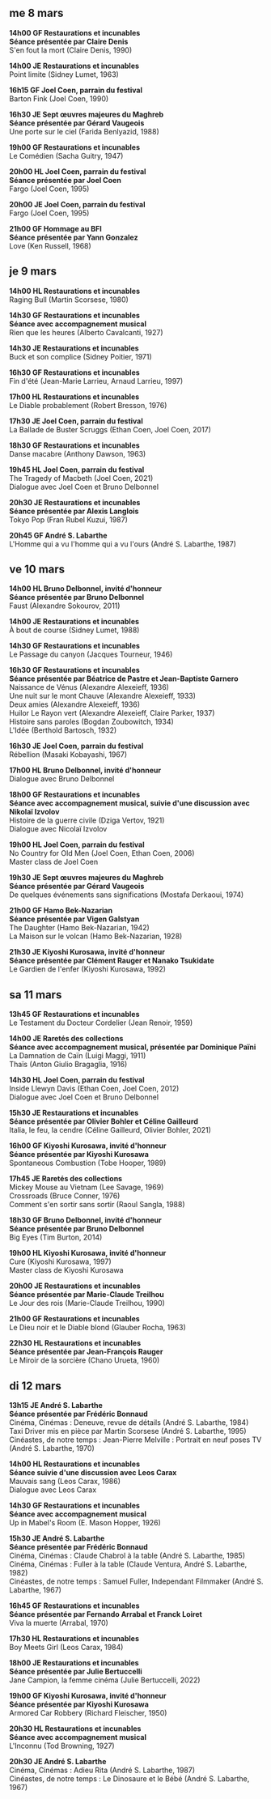 ## me 8 mars

**14h00 GF Restaurations et incunables**  
**Séance présentée par Claire Denis**  
S'en fout la mort (Claire Denis, 1990)

**14h00 JE Restaurations et incunables**  
Point limite (Sidney Lumet, 1963)

**16h15 GF Joel Coen, parrain du festival**  
Barton Fink (Joel Coen, 1990)

**16h30 JE Sept œuvres majeures du Maghreb**  
**Séance présentée par Gérard Vaugeois**  
Une porte sur le ciel (Farida Benlyazid, 1988)

**19h00 GF Restaurations et incunables**  
Le Comédien (Sacha Guitry, 1947)

**20h00 HL Joel Coen, parrain du festival**  
**Séance présentée par Joel Coen**  
Fargo (Joel Coen, 1995)

**20h00 JE Joel Coen, parrain du festival**  
Fargo (Joel Coen, 1995)

**21h00 GF Hommage au BFI**  
**Séance présentée par Yann Gonzalez**  
Love (Ken Russell, 1968)

## je 9 mars

**14h00 HL Restaurations et incunables**  
Raging Bull (Martin Scorsese, 1980)

**14h30 GF Restaurations et incunables**  
**Séance avec accompagnement musical**  
Rien que les heures (Alberto Cavalcanti, 1927)

**14h30 JE Restaurations et incunables**  
Buck et son complice (Sidney Poitier, 1971)

**16h30 GF Restaurations et incunables**  
Fin d'été (Jean-Marie Larrieu, Arnaud Larrieu, 1997)

**17h00 HL Restaurations et incunables**  
Le Diable probablement (Robert Bresson, 1976)

**17h30 JE Joel Coen, parrain du festival**  
La Ballade de Buster Scruggs (Ethan Coen, Joel Coen, 2017)

**18h30 GF Restaurations et incunables**  
Danse macabre (Anthony Dawson, 1963)

**19h45 HL Joel Coen, parrain du festival**  
The Tragedy of Macbeth (Joel Coen, 2021)  
Dialogue avec Joel Coen et Bruno Delbonnel

**20h30 JE Restaurations et incunables**  
**Séance présentée par Alexis Langlois**  
Tokyo Pop (Fran Rubel Kuzui, 1987)

**20h45 GF André S. Labarthe**  
L'Homme qui a vu l'homme qui a vu l'ours (André S. Labarthe, 1987)

## ve 10 mars

**14h00 HL Bruno Delbonnel, invité d'honneur**  
**Séance présentée par Bruno Delbonnel**  
Faust (Alexandre Sokourov, 2011)

**14h00 JE Restaurations et incunables**  
À bout de course (Sidney Lumet, 1988)

**14h30 GF Restaurations et incunables**  
Le Passage du canyon (Jacques Tourneur, 1946)

**16h30 GF Restaurations et incunables**  
**Séance présentée par Béatrice de Pastre et Jean-Baptiste Garnero**  
Naissance de Vénus (Alexandre Alexeieff, 1936)  
Une nuit sur le mont Chauve (Alexandre Alexeieff, 1933)  
Deux amies (Alexandre Alexeieff, 1936)  
Huilor Le Rayon vert (Alexandre Alexeieff, Claire Parker, 1937)  
Histoire sans paroles (Bogdan Zoubowitch, 1934)  
L'Idée (Berthold Bartosch, 1932)

**16h30 JE Joel Coen, parrain du festival**  
Rébellion (Masaki Kobayashi, 1967)

**17h00 HL Bruno Delbonnel, invité d'honneur**  
Dialogue avec Bruno Delbonnel

**18h00 GF Restaurations et incunables**  
**Séance avec accompagnement musical, suivie d'une discussion avec Nikolaï Izvolov**  
Histoire de la guerre civile (Dziga Vertov, 1921)  
Dialogue avec Nicolaï Izvolov

**19h00 HL Joel Coen, parrain du festival**  
No Country for Old Men (Joel Coen, Ethan Coen, 2006)  
Master class de Joel Coen

**19h30 JE Sept œuvres majeures du Maghreb**  
**Séance présentée par Gérard Vaugeois**  
De quelques événements sans significations (Mostafa Derkaoui, 1974)

**21h00 GF Hamo Bek-Nazarian**  
**Séance présentée par Vigen Galstyan**  
The Daughter (Hamo Bek-Nazarian, 1942)  
La Maison sur le volcan (Hamo Bek-Nazarian, 1928)

**21h30 JE Kiyoshi Kurosawa, invité d'honneur**  
**Séance présentée par Clément Rauger et Nanako Tsukidate**  
Le Gardien de l'enfer (Kiyoshi Kurosawa, 1992)

## sa 11 mars

**13h45 GF Restaurations et incunables**  
Le Testament du Docteur Cordelier (Jean Renoir, 1959)

**14h00 JE Raretés des collections**  
**Séance avec accompagnement musical, présentée par Dominique Païni**  
La Damnation de Caïn (Luigi Maggi, 1911)  
Thaïs (Anton Giulio Bragaglia, 1916)

**14h30 HL Joel Coen, parrain du festival**  
Inside Llewyn Davis (Ethan Coen, Joel Coen, 2012)  
Dialogue avec Joel Coen et Bruno Delbonnel

**15h30 JE Restaurations et incunables**  
**Séance présentée par Olivier Bohler et Céline Gailleurd**  
Italia, le feu, la cendre (Céline Gailleurd, Olivier Bohler, 2021)

**16h00 GF Kiyoshi Kurosawa, invité d'honneur**  
**Séance présentée par Kiyoshi Kurosawa**  
Spontaneous Combustion (Tobe Hooper, 1989)

**17h45 JE Raretés des collections**  
Mickey Mouse au Vietnam (Lee Savage, 1969)  
Crossroads (Bruce Conner, 1976)  
Comment s'en sortir sans sortir (Raoul Sangla, 1988)

**18h30 GF Bruno Delbonnel, invité d'honneur**  
**Séance présentée par Bruno Delbonnel**  
Big Eyes (Tim Burton, 2014)

**19h00 HL Kiyoshi Kurosawa, invité d'honneur**  
Cure (Kiyoshi Kurosawa, 1997)  
Master class de Kiyoshi Kurosawa

**20h00 JE Restaurations et incunables**  
**Séance présentée par Marie-Claude Treilhou**  
Le Jour des rois (Marie-Claude Treilhou, 1990)

**21h00 GF Restaurations et incunables**  
Le Dieu noir et le Diable blond (Glauber Rocha, 1963)

**22h30 HL Restaurations et incunables**  
**Séance présentée par Jean-François Rauger**  
Le Miroir de la sorcière (Chano Urueta, 1960)

## di 12 mars

**13h15 JE André S. Labarthe**  
**Séance présentée par Frédéric Bonnaud**  
Cinéma, Cinémas : Deneuve, revue de détails (André S. Labarthe, 1984)  
Taxi Driver mis en pièce par Martin Scorsese (André S. Labarthe, 1995)  
Cinéastes, de notre temps : Jean-Pierre Melville : Portrait en neuf poses TV (André S. Labarthe, 1970)

**14h00 HL Restaurations et incunables**  
**Séance suivie d'une discussion avec Leos Carax**  
Mauvais sang (Leos Carax, 1986)  
Dialogue avec Leos Carax

**14h30 GF Restaurations et incunables**  
**Séance avec accompagnement musical**  
Up in Mabel's Room (E. Mason Hopper, 1926)

**15h30 JE André S. Labarthe**  
**Séance présentée par Frédéric Bonnaud**  
Cinéma, Cinémas : Claude Chabrol à la table (André S. Labarthe, 1985)  
Cinéma, Cinémas : Fuller à la table (Claude Ventura, André S. Labarthe, 1982)  
Cinéastes, de notre temps : Samuel Fuller, Independant Filmmaker (André S. Labarthe, 1967)

**16h45 GF Restaurations et incunables**  
**Séance présentée par Fernando Arrabal et Franck Loiret**  
Viva la muerte (Arrabal, 1970)

**17h30 HL Restaurations et incunables**  
Boy Meets Girl (Leos Carax, 1984)

**18h00 JE Restaurations et incunables**  
**Séance présentée par Julie Bertuccelli**  
Jane Campion, la femme cinéma (Julie Bertuccelli, 2022)

**19h00 GF Kiyoshi Kurosawa, invité d'honneur**  
**Séance présentée par Kiyoshi Kurosawa**  
Armored Car Robbery (Richard Fleischer, 1950)

**20h30 HL Restaurations et incunables**  
**Séance avec accompagnement musical**  
L'Inconnu (Tod Browning, 1927)

**20h30 JE André S. Labarthe**  
Cinéma, Cinémas : Adieu Rita (André S. Labarthe, 1987)  
Cinéastes, de notre temps : Le Dinosaure et le Bébé (André S. Labarthe, 1967)

